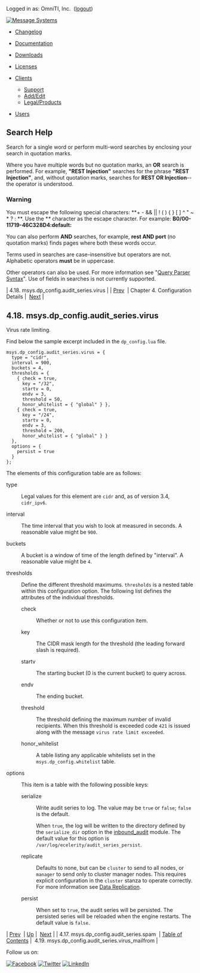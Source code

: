 Logged in as: OmniTI, Inc.  ([logout](https://support.messagesystems.com/logout.php))

[![Message Systems](https://support.messagesystems.com/images/ms-white205.png)](https://support.messagesystems.com/start.php) 

*   [Changelog](https://support.messagesystems.com/start.php?show=changelog)
*   [Documentation](https://support.messagesystems.com/docs/)
*   [Downloads](https://support.messagesystems.com/start.php)

*   [Licenses](https://support.messagesystems.com/license_summary.php)
*   <a href="">Clients</a>
    *   [Support](https://support.messagesystems.com/cs.php)
    *   [Add/Edit](https://support.messagesystems.com/edit_client.php)
    *   [Legal/Products](https://support.messagesystems.com/edit_products.php)
*   [Users](https://support.messagesystems.com/edit_customer.php)

## Search Help

Search for a single word or perform multi-word searches by enclosing your search in quotation marks.

Where you have multiple words but no quotation marks, an **OR** search is performed. For example, **"REST Injection"** searches for the phrase **"REST Injection"**, and, without quotation marks, searches for **REST OR Injection**--the operator is understood.

### Warning

You must escape the following special characters: **+ - && || ! ( ) { } [ ] ^ " ~ * ? : \**. Use the **\** character as the escape character. For example: **B0/00-11719-46C328D4\:default\:**

You can also perform **AND** searches, for example, **rest AND port** (no quotation marks) finds pages where both these words occur.

Terms used in searches are case-insensitive but operators are not. Alphabetic operators **must** be in uppercase.

Other operators can also be used. For more information see "[Query Parser Syntax](https://lucene.apache.org/core/old_versioned_docs/versions/3_0_0/queryparsersyntax.html)". Use of fields in searches is not currently supported.

| 4.18. msys.dp_config.audit_series.virus |
| [Prev](policy.default.configuration.msys.dp_config.audit_series.spam.php)  | Chapter 4. Configuration Details |  [Next](policy.default.configuration.msys.dp_config.audit_series.virus_mailfrom.php) |

## 4.18. msys.dp_config.audit_series.virus

Virus rate limiting.

Find below the sample excerpt included in the `dp_config.lua` file.

```
msys.dp_config.audit_series.virus = {
  type = "cidr",
  interval = 900,
  buckets = 4,
  thresholds = {
    { check = true,
      key = "/32",
      startv = 0,
      endv = 3,
      threshold = 50,
      honor_whitelist = { "global" } },
    { check = true,
      key = "/24",
      startv = 0,
      endv = 3,
      threshold = 200,
      honor_whitelist = { "global" } }
  },
  options = {
    persist = true
  }
};
```

The elements of this configuration table are as follows:

<dl class="variablelist">

<dt>type</dt>

<dd>

Legal values for this element are `cidr` and, as of version 3.4, `cidr_ipv6`.

</dd>

<dt>interval</dt>

<dd>

The time interval that you wish to look at measured in seconds. A reasonable value might be `900`.

</dd>

<dt>buckets</dt>

<dd>

A bucket is a window of time of the length defined by "interval". A reasonable value might be `4`.

</dd>

<dt>thresholds</dt>

<dd>

Define the different threshold maximums. `thresholds` is a nested table within this configuration option. The following list defines the attributes of the individual thresholds.

<dl class="variablelist">

<dt>check</dt>

<dd>

Whether or not to use this configuration item.

</dd>

<dt>key</dt>

<dd>

The CIDR mask length for the threshold (the leading forward slash is required).

</dd>

<dt>startv</dt>

<dd>

The starting bucket (0 is the current bucket) to query across.

</dd>

<dt>endv</dt>

<dd>

The ending bucket.

</dd>

<dt>threshold</dt>

<dd>

The threshold defining the maximum number of invalid recipients. When this threshold is exceeded code `421` is issued along with the message `virus rate limit exceeded`.

</dd>

<dt>honor_whitelist</dt>

<dd>

A table listing any applicable whitelists set in the `msys.dp_config.whitelist` table.

</dd>

</dl>

</dd>

<dt>options</dt>

<dd>

This item is a table with the following possible keys:

<dl class="variablelist">

<dt>serialize</dt>

<dd>

Write audit series to log. The value may be `true` or `false`; `false` is the default.

When `true`, the log will be written to the directory defined by the `serialize_dir` option in the [inbound_audit](https://support.messagesystems.com/docs/web-ref/modules.inbound_audit.php) module. The default value for this option is `/var/log/ecelerity/audit_series_persist`.

</dd>

<dt>replicate</dt>

<dd>

Defaults to none, but can be `cluster` to send to all nodes, or `manager` to send only to cluster manager nodes. This requires explicit configuration in the `cluster` stanza to operate correctly. For more information see [Data Replication](https://support.messagesystems.com/docs/web-ref/cluster.config.replication.php).

</dd>

<dt>persist</dt>

<dd>

When set to `true`, the audit series will be persisted. The persisted series will be reloaded when the engine restarts. The default value is `false`.

</dd>

</dl>

</dd>

</dl>

| [Prev](policy.default.configuration.msys.dp_config.audit_series.spam.php)  | [Up](policy.default.configuration.php) |  [Next](policy.default.configuration.msys.dp_config.audit_series.virus_mailfrom.php) |
| 4.17. msys.dp_config.audit_series.spam  | [Table of Contents](index.php) |  4.19. msys.dp_config.audit_series.virus_mailfrom |

Follow us on:

[![Facebook](https://support.messagesystems.com/images/icon-facebook.png)](http://www.facebook.com/messagesystems) [![Twitter](https://support.messagesystems.com/images/icon-twitter.png)](http://twitter.com/#!/MessageSystems) [![LinkedIn](https://support.messagesystems.com/images/icon-linkedin.png)](http://www.linkedin.com/company/message-systems)